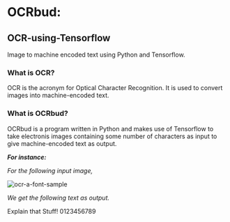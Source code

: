 # OCRbud:
## OCR-using-Tensorflow
Image to machine encoded text using Python and Tensorflow.

### What is OCR?
OCR is the acronym for Optical Character Recognition. It is used to convert images into machine-encoded text.

### What is OCRbud?
OCRbud is a program written in Python and makes use of Tensorflow to take electronis images containing some number of characters as input to give machine-encoded text as output.

___For instance:___

_For the following input image,_ 

![ocr-a-font-sample](https://user-images.githubusercontent.com/32997409/36937790-aac4c786-1f3e-11e8-8460-156e7d4615b7.png)

_We get the following text as output._

Explain that Stuff! 0123456789


